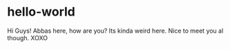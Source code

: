 # hello-world

Hi Guys!
 Abbas here, how are you?
 Its kinda weird here. 
 Nice to meet you al though. XOXO
 
